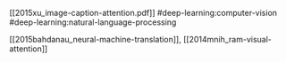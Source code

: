 [[2015xu_image-caption-attention.pdf]]
#deep-learning:computer-vision #deep-learning:natural-language-processing

[[2015bahdanau_neural-machine-translation]], [[2014mnih_ram-visual-attention]]

